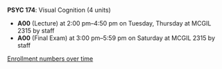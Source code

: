 **PSYC 174**: Visual Cognition (4 units)

- **A00** (Lecture) at 2:00 pm–4:50 pm on Tuesday, Thursday at MCGIL 2315 by staff
- **A00** (Final Exam) at 3:00 pm–5:59 pm on Saturday at MCGIL 2315 by staff

[Enrollment numbers over time](./PSYC174.tsv)
